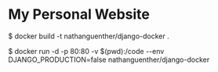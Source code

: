 # My Personal Website

$ docker build -t nathanguenther/django-docker .

$ docker run -d -p 80:80 -v $(pwd):/code --env DJANGO_PRODUCTION=false nathanguenther/django-docker
